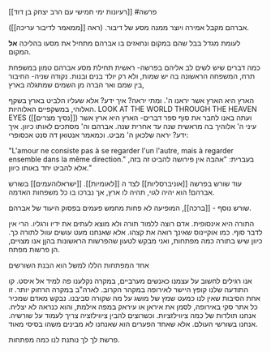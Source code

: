 
[[רעיונות ימי חמישי עם הרב יצחק בן דוד]]
#פרשה 

אברהם מקבל אמירה ויוצר ממנה מסע של דיבור.
(ראה [[ממאמר לדיבור עריכה]]).

לעומת מגדל בבל שהם במקום ונחאזים בו
אברהם מתחיל את מסעו בהליכה **אל** המקום.

כמה דברים שיש לשים לב אליהם בפרשה-
ראשית תחילת מסע אברהם טמון במשפחת תרח,
המשפחה הראשונה בה יש שמות, ולא רק יולד בנים ובנות.
נקודה שניה- החיבור בין שמם ואר
הברה מן השמים שמתגלה בארץ,


הארץ היא הארץ אשר יראנו ה'. ומתי יראה? איך ידע? אלא שעליו הלביט בארץ בשקף האלוהי, במשקפיים האלוהיות.
LOOK AT THE WORLD THROUGH THE HEAVEN EYES ([[נסיך מצרים]])
ועתה באנו לחבר את סוף ספר דברים- הארץ היא ארץ אשר עיני ה' אלוהיך בה מראשית שנה עד אחרית שנה.
אברהם וה' מסתכים לאותו כיוון.
איך ידע? יראה שלכאן ה' מביט.
וכמאמר אנטואן דה סנט אכסופרי:

"L'amour ne consiste pas à se regarder l'un l'autre, mais à regarder ensemble dans la même direction."
בעברית: "אהבה אין פירושה להביט זה בזה, אלא להביט יחד באותו כיוון."

עוד שורש בפרשה [[אוניברסליות]] לצד ה [[לאומיות]]. [[ישראלוהעמים]] בשורש אברהם!
הוא יהיה לגוי, תהיה לו ארץ, אך נברכו בו כל משפחות האדמה.

שורש נוסף -
[[ברכה]], המופיעה לא פחות מחמש פעמים בפסוק היעוד של אברהם.

התורה היא אינסופית. אדם רוצה ללמוד תורה ולא מוצא לעתים את ידיו ורגליו. הרי אין לדבר סוף. כמו אוקיינוס שאינך רואה את קצהו.
אלא שאנחנו מעט עושים עוול לתורה כך. כיוון שיש בתורה כמה מפתחות, ואני מבקש לטעון שהפרשות הראשונות בהןן אנו מצויים, הן פרשות מפתח.

אחד המפתחות הללו למשל הוא הבנת השורשים


אנו רגילים לחשוב על עצמנו כאנשים מערביים, במקרה נקלענו פה למיד אל איסט. קו התודעה שלנו קופץ היישר לאירופה במקהר הקרוב. לארה"ב במקרה הרחוק יותר.
זו אחת הסיבות שאין לנו כמעט שמץ של מושג על מה שקורה סביבנו. נבקש מאדם שמכיר כל אתר סקי באירופה, לסמן את איראן או עיראק במפה אילמת, והוא כנראה לא יצליח.
אנחנו תולדות של כמה ציווילזציות. וכשרוצים להבין ציווילזציה צריך לעמוד על שורשיה.
אנחנו בשורשי העולם.
אלא שאחד הפערים הוא שאנחנו לא מבינים משהו בסיסי מאוד.

פרשת לך לך נותנת לנו כמה מפתחות.

